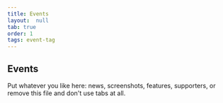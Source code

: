 ```yaml
---
title: Events
layout:  null
tab: true
order: 1
tags: event-tag
---
```


## Events

Put whatever you like here: news, screenshots, features, supporters, or remove this file and don't use tabs at all.